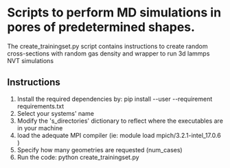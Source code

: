 # Scripts to perform MD simulations in pores of predetermined shapes. 
The create_trainingset.py script contains instructions to create random cross-sections with random gas density and  wrapper to run 3d lammps NVT simulations

## Instructions
1) Install the required dependencies by: pip install --user --requirement requirements.txt
2) Select your systems' name
3) Modify the 's_directories' dictionary to reflect where the executables are in your machine
4) load the adequate MPI compiler (ie: module load mpich/3.2.1-intel_17.0.6 )
5) Specify how many geometries are requested (num_cases)
6) Run the code: python create_trainingset.py
